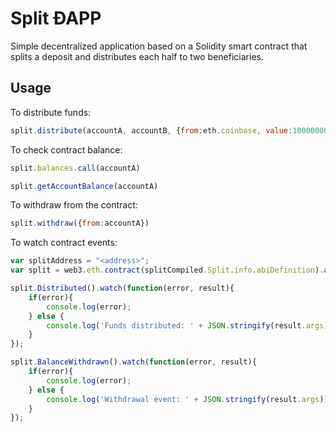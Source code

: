 # Split ÐAPP
Simple decentralized application based on a Solidity smart contract that splits a deposit and distributes each half to two beneficiaries.  
## Usage

To distribute funds: 

```javascript
split.distribute(accountA, accountB, {from:eth.coinbase, value:1000000000000000000})
```

To check contract balance: 

```javascript
split.balances.call(accountA)
```

```javascript
split.getAccountBalance(accountA)
```

To withdraw from the contract:

```javascript
split.withdraw({from:accountA})
```
To watch contract events: 

```javascript
var splitAddress = "<address>";
var split = web3.eth.contract(splitCompiled.Split.info.abiDefinition).at(splitAddress);

split.Distributed().watch(function(error, result){
    if(error){
        console.log(error);
    } else {
        console.log('Funds distributed: ' + JSON.stringify(result.args));
    }
});

split.BalanceWithdrawn().watch(function(error, result){
    if(error){
        console.log(error);
    } else {
        console.log('Withdrawal event: ' + JSON.stringify(result.args));
    }
});
```


